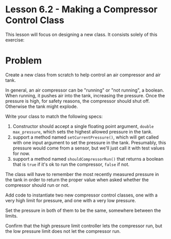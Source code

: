 # Lesson 6.2 - Making a Compressor Control Class

This lesson will focus on designing a new class. It consists solely of this exercise:

# Problem

Create a new class from scratch to help control an air compressor and air tank.

In general, an air compressor can be "running" or "not running", a boolean. When running, it pushes air into the tank, increasing the pressure. Once the pressure is high, for safety reasons, the compressor should shut off. Otherwise the tank might explode.

Write your class to match the following specs:

1) Constructor should accept a single floating point argument, `double max_pressure`, which sets the highest allowed pressure in the tank.
2) support a method named `setCurrentPressure()`, which will get called with one input argument to set the pressure in the tank. Presumably, this pressure would come from a sensor, but we'll just call it with test values for now.
3) support a method named `shouldCompressorRun()` that returns a boolean that is `true` if it's ok to run the compressor, `false` if not.

The class will have to remember the most recently measured pressure in the tank in order to return the proper value when asked whether the compressor should run or not.

Add code to instantiate two new compressor control classes, one with a very high limit for pressure, and one with a very low pressure.

Set the pressure in both of them to be the same, somewhere between the limits.

Confirm that the high pressure limit controller lets the compressor run, but the low pressure limit does not let the compressor run.

